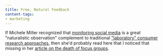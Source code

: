 ```yaml
---
title: Free, Natural Feedback
content-tags:
- marketing
---
```


If Michele Miller recognized that [monitoring social media][1] is a great "naturalistic observation" complement to traditional ["laboratory" consumer research approaches][2], then she'd probably read here that I noticed that missing in her [article on the death of focus groups][3].

   [1]: http://www.blogmonitor.com/
   [2]: http://www.brandflakesforbreakfast.com/2006/10/research-crisis-who-cares.html
   [3]: http://www.inc.com/resources/marketing/articles/20061001/miller.html
